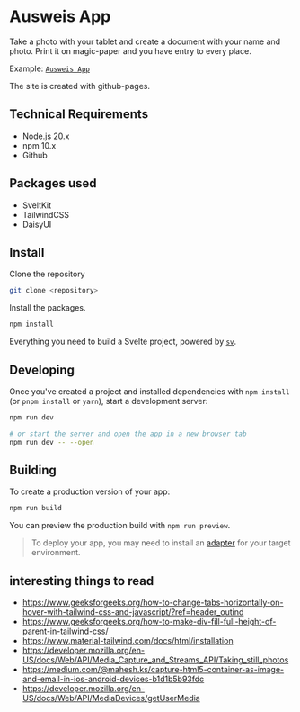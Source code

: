 # Ausweis App

Take a photo with your tablet and create a document with your name and photo.
Print it on magic-paper and you have entry to every place.

Example: [`Ausweis App`](https://cabi.github.io/ausweis-app/)

The site is created with github-pages.


## Technical Requirements

- Node.js 20.x
- npm 10.x
- Github

## Packages used
- SveltKit
- TailwindCSS
- DaisyUI

## Install

Clone the repository

```bash
git clone <repository>
```

Install the packages.

```bash
npm install
```


Everything you need to build a Svelte project, powered by [`sv`](https://github.com/sveltejs/cli).


## Developing

Once you've created a project and installed dependencies with `npm install` (or `pnpm install` or `yarn`), start a development server:

```bash
npm run dev

# or start the server and open the app in a new browser tab
npm run dev -- --open
```

## Building

To create a production version of your app:

```bash
npm run build
```

You can preview the production build with `npm run preview`.

> To deploy your app, you may need to install an [adapter](https://svelte.dev/docs/kit/adapters) for your target environment.

## interesting things to read
- https://www.geeksforgeeks.org/how-to-change-tabs-horizontally-on-hover-with-tailwind-css-and-javascript/?ref=header_outind
- https://www.geeksforgeeks.org/how-to-make-div-fill-full-height-of-parent-in-tailwind-css/
- https://www.material-tailwind.com/docs/html/installation
- https://developer.mozilla.org/en-US/docs/Web/API/Media_Capture_and_Streams_API/Taking_still_photos
- https://medium.com/@mahesh.ks/capture-html5-container-as-image-and-email-in-ios-android-devices-b1d1b5b93fdc
- https://developer.mozilla.org/en-US/docs/Web/API/MediaDevices/getUserMedia
